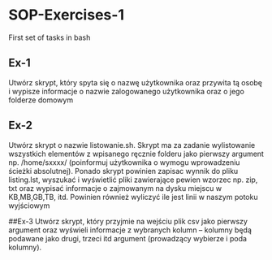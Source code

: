 # SOP-Exercises-1
 First set of tasks in bash

## Ex-1
Utwórz skrypt, który spyta się o nazwę użytkownika oraz przywita tą 
osobę i wypisze informacje o nazwie zalogowanego użytkownika oraz 
o jego folderze domowym

## Ex-2
Utwórz skrypt o nazwie listowanie.sh. Skrypt ma za zadanie 
wylistowanie wszystkich elementów z wpisanego ręcznie folderu jako 
pierwszy argument np. /home/sxxxx/ (poinformuj użytkownika o wymogu 
wprowadzeniu ścieżki absolutnej). Ponado skrypt powinien zapisac 
wynnik do pliku listing.lst, wyszukać i wyświetlić pliki zawierające pewien 
wzorzec np. zip, txt oraz wypisać informacje o zajmowanym na dysku 
miejscu w KB,MB,GB,TB, itd. Powinien również wyliczyć ile jest linii 
w naszym potoku wyjściowym

##Ex-3
Utwórz skrypt, który przyjmie na wejściu plik csv jako pierwszy 
argument oraz wyświeli informacje z wybranych kolumn – kolumny będą 
podawane jako drugi, trzeci itd argument (prowadzący wybierze i poda 
kolumny).
